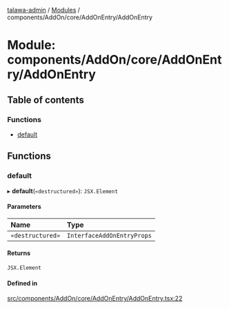 [talawa-admin](../README.md) / [Modules](../modules.md) / components/AddOn/core/AddOnEntry/AddOnEntry

# Module: components/AddOn/core/AddOnEntry/AddOnEntry

## Table of contents

### Functions

- [default](components_AddOn_core_AddOnEntry_AddOnEntry.md#default)

## Functions

### default

▸ **default**(`«destructured»`): `JSX.Element`

#### Parameters

| Name | Type |
| :------ | :------ |
| `«destructured»` | `InterfaceAddOnEntryProps` |

#### Returns

`JSX.Element`

#### Defined in

[src/components/AddOn/core/AddOnEntry/AddOnEntry.tsx:22](https://github.com/chandel-aman/talawa-admin/blob/8321f36/src/components/AddOn/core/AddOnEntry/AddOnEntry.tsx#L22)
